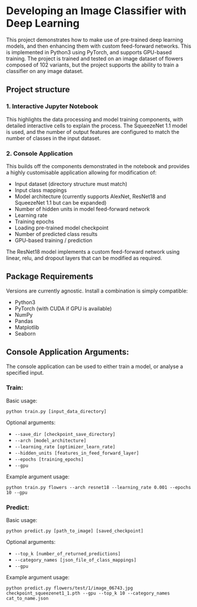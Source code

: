 # Developing an Image Classifier with Deep Learning
This project demonstrates how to make use of pre-trained deep learning models, and then enhancing them with custom feed-forward networks. This is implemented in Python3 using PyTorch, and supports GPU-based training. The project is trained and tested on an image dataset of flowers composed of 102 variants, but the project supports the ability to train a classifier on any image dataset.

## Project structure

### 1. Interactive Jupyter Notebook
This highlights the data processing and model training components, with detailed interactive cells to explain the process. The SqueezeNet 1.1 model is used, and the number of output features are configured to match the number of classes in the input dataset.

### 2. Console Application
This builds off the components demonstrated in the notebook and provides a highly customisable application allowing for modification of:

* Input dataset (directory structure must match)
* Input class mappings
* Model architecture (currently supports AlexNet, ResNet18 and SqueezeNet 1.1 but can be expanded)
* Number of hidden units in model feed-forward network
* Learning rate
* Training epochs
* Loading pre-trained model checkpoint
* Number of predicted class results
* GPU-based training / prediction

The ResNet18 model implements a custom feed-forward network using linear, relu, and dropout layers that can be modified as required.

## Package Requirements
Versions are currently agnostic. Install a combination is simply compatible:

* Python3
* PyTorch (with CUDA if GPU is available)
* NumPy
* Pandas
* Matplotlib
* Seaborn

## Console Application Arguments:
The console application can be used to either train a model, or analyse a specified input.

### Train:
Basic usage: 

```python train.py [input_data_directory]```

Optional arguments:

* ```--save_dir [checkpoint_save_directory]```
* ```--arch [model_architecture]```
* ```--learning_rate [optimizer_learn_rate]```
* ```--hidden_units [features_in_feed_forward_layer]```
* ```--epochs [training_epochs]```
* ```--gpu```

Example argument usage:

```python train.py flowers --arch resnet18 --learning_rate 0.001 --epochs 10 --gpu```

### Predict:
Basic usage: 

```python predict.py [path_to_image] [saved_checkpoint]```

Optional arguments:

* ```--top_k [number_of_returned_predictions]```
* ```--category_names [json_file_of_class_mappings]```
* ```--gpu```

Example argument usage:

```python predict.py flowers/test/1/image_06743.jpg checkpoint_squeezenet1_1.pth --gpu --top_k 10 --category_names cat_to_name.json```
